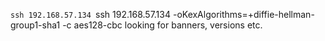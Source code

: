 ``ssh 192.168.57.134
``ssh 192.168.57.134 -oKexAlgorithms=+diffie-hellman-group1-sha1 -c aes128-cbc
looking for banners, versions etc.